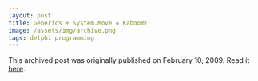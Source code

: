 ```yaml
---
layout: post
title: Generics + System.Move = Kaboom!
image: /assets/img/archive.png
tags: delphi programming
---
```

This archived post was originally published on February 10, 2009. Read it [here](/alex.ciobanu.org/index5cfa.html).
